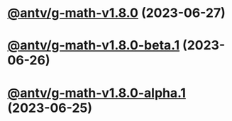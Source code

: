 # [@antv/g-math-v1.8.0](https://github.com/antvis/g/compare/@antv/g-math@1.7.49...@antv/g-math@1.8.0) (2023-06-27)

# [@antv/g-math-v1.8.0-beta.1](https://github.com/antvis/g/compare/@antv/g-math@1.7.49...@antv/g-math@1.8.0-beta.1) (2023-06-26)

# [@antv/g-math-v1.8.0-alpha.1](https://github.com/antvis/g/compare/@antv/g-math@1.7.49...@antv/g-math@1.8.0-alpha.1) (2023-06-25)
